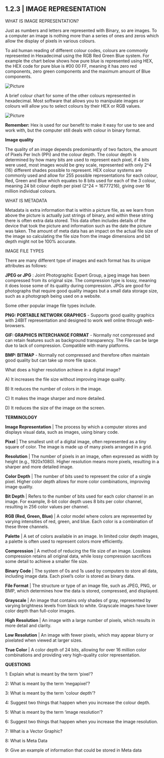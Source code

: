 ## 1.2.3 | IMAGE REPRESENTATION

WHAT IS IMAGE REPRESENTATION?

Just as numbers and letters are represented with Binary, so are images. To a computer an image is nothing more than a series of ones and zeros which allow the display of pixels in various colours.

To aid human reading of different colour codes, colours are commonly represented in Hexadecimal using the RGB Red Green Blue system. For example the chart below shows how pure blue is represented using HEX, the HEX code for pure blue is #00 00 FF, meaning it has zero red components, zero green components and the maximum amount of Blue components.

![Picture](https://www.computersciencecafe.com/uploads/4/3/9/3/43932527/rgb-orig_1.jpg)

A brief colour chart for some of the other colours represented in hexadecimal.
Most software that allows you to manipulate images or colours will allow you to select colours by their HEX or RGB values.

![Picture](https://www.computersciencecafe.com/uploads/4/3/9/3/43932527/hex-colour-chart_1.jpg)

**Remember:** Hex is used for our benefit to make it easy for use to see and work with, but the computer still deals with colour in binary format.

**Image quality**

The quality of an image depends predominantly of two factors, the amount of Pixels Per Inch (PPi) and the colour depth. The colour depth is determined by how many bits are used to represent each pixel, if 4 bits were used, most images would be grey scale, represented with only 2^4 (16) different shades possible to represent. HEX colour systems are commonly used and allow for 255 possible representations for each colour, Red, Green and Blue which equates to 8 bits used for each of the 3 colour, meaning 24 bit colour depth per pixel (2^24 = 16777216), giving over 16 million individual colours.



WHAT IS METADATA

Metadata is extra information that is within a picture file, as we learn from above the picture is actually just strings of binary, and within these string there is often extra data stored. This data often includes details of the device that took the picture and information such as the date the picture was taken. The amount of meta data has an impact on the actual file size of the image so calculating the file size from the image dimensions and bit depth might not be 100% accurate. 



IMAGE FILE TYPES

There are many different type of images and each format has its unique attributes as follows:

**JPEG or JPG** : Joint Photographic Expert Group, a jpeg image has been compressed from its original size. The compression type is lossy, meaning it does loose some of its quality during compression. JPGs are good for photographs that require good quality images but a small data storage size, such as a photograph being used on a website.

Some other popular image file types include.

**PNG: PORTABLE NETWORK GRAPHICS** - Supports good quality graphics with 24BIT representation and designed to work well online through web-browsers.

**GIF: GRAPHICS INTERCHANGE FORMAT** - Normally not compressed and can retain features such as background transparency. The File can be large due to lack of compression. Compatible with many platforms.

**BMP: BITMAP** - Normally not compressed and therefore often maintain good quality but can take up more file space.





What does a higher resolution achieve in a digital image?

A) It increases the file size without improving image quality.

B) It reduces the number of colors in the image.

C) It makes the image sharper and more detailed.

D) It reduces the size of the image on the screen.



**TERMINOLOGY**

**Image Representation** | The process by which a computer stores and displays visual data, such as images, using binary code.

**Pixel** | The smallest unit of a digital image, often represented as a tiny square of color. The image is made up of many pixels arranged in a grid.

**Resolution** | The number of pixels in an image, often expressed as width by height (e.g., 1920x1080). Higher resolution means more pixels, resulting in a sharper and more detailed image.

**Color Depth** | The number of bits used to represent the color of a single pixel. Higher color depth allows for more color combinations, improving image quality.

**Bit Depth** | Refers to the number of bits used for each color channel in an image. For example, 8-bit color depth uses 8 bits per color channel, resulting in 256 color values per channel.

**RGB (Red, Green, Blue)** | A color model where colors are represented by varying intensities of red, green, and blue. Each color is a combination of these three channels.

**Palette** | A set of colors available in an image. In limited color depth images, a palette is often used to represent colors more efficiently.

**Compression** | A method of reducing the file size of an image. Lossless compression retains all original data, while lossy compression sacrifices some detail to achieve a smaller file size.

**Binary Code** | The system of 0s and 1s used by computers to store all data, including image data. Each pixel’s color is stored as binary data.

**File Format** | The structure or type of an image file, such as JPEG, PNG, or BMP, which determines how the data is stored, compressed, and displayed.

**Grayscale** | An image that contains only shades of gray, represented by varying brightness levels from black to white. Grayscale images have lower color depth than full-color images.

**High Resolution** | An image with a large number of pixels, which results in more detail and clarity.

**Low Resolution** | An image with fewer pixels, which may appear blurry or pixelated when viewed at larger sizes.

**True Color** | A color depth of 24 bits, allowing for over 16 million color combinations and providing very high-quality color representation.



**QUESTIONS**

1: Explain what is meant by the term ‘pixel’?

2: What is meant by the term ‘megapixel’?

3: What is meant by the term 'colour depth'?

4: Suggest two things that happen when you increase the colour depth.

5: What is meant by the term ‘image resolution’?

6: Suggest two things that happen when you increase the image resolution.

7: What is a Vector Graphic?

8: What is Meta Data

9: Give an example of information that could be stored in Meta data
